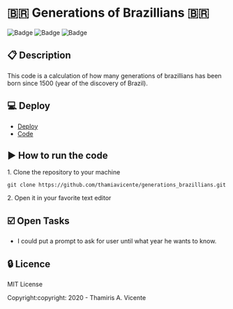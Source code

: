 # :brazil: Generations of Brazillians :brazil:

![Badge](https://img.shields.io/static/v1?label=Status&message=Conclued&color=brigthgreen&style=flat&logo=STATUS)
![Badge](https://img.shields.io/static/v1?label=Licence&message=MIT&color=blueviolet&style=flat&logo=MIT)
![Badge](https://img.shields.io/static/v1?label=Language&message=JavaScript&color=yellow&style=flat&logo=Javascript)

## :clipboard: Description

<p>This code is a calculation of how many generations of brazillians has been born since 1500 (year of the discovery of Brazil).</p>

## :computer: Deploy
- [Deploy](https://thamiavicente.github.io/generations_brazillians/generations_brazillians.html)
- [Code](https://github.com/thamiavicente/generations_brazillians/blob/master/generations_brazillians.html)

## :arrow_forward: How to run the code
<p>1. Clone the repository to your machine</p>

```
git clone https://github.com/thamiavicente/generations_brazillians.git
```
<p>2. Open it in your favorite text editor</p>

## :ballot_box_with_check: Open Tasks

- I could put a prompt to ask for user until what year he wants to know.

## :lock: Licence

<p>MIT License</p>
<p>Copyright:copyright: 2020 - Thamiris A. Vicente</p>
